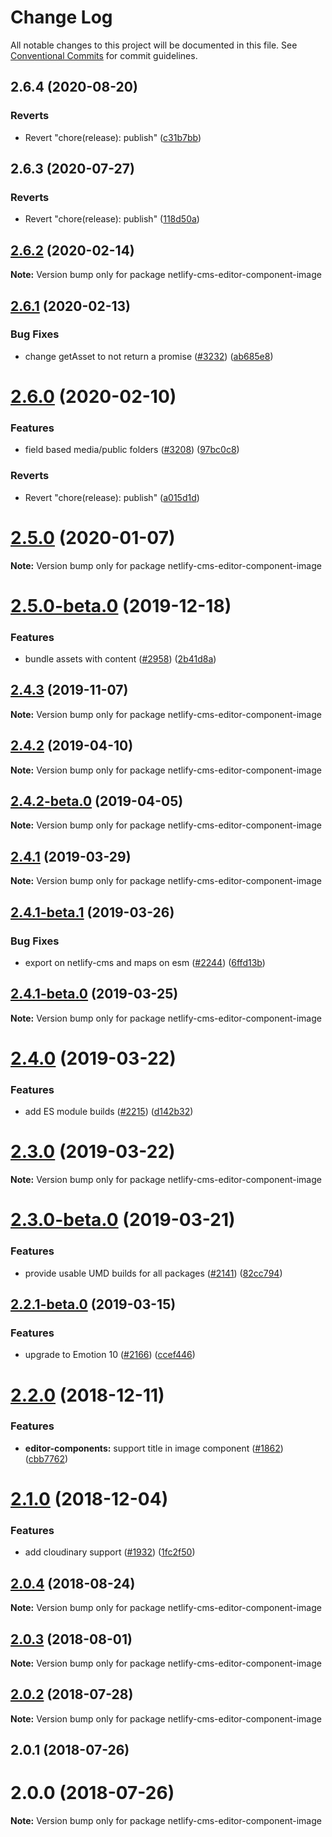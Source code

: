 # Change Log

All notable changes to this project will be documented in this file.
See [Conventional Commits](https://conventionalcommits.org) for commit guidelines.

## 2.6.4 (2020-08-20)


### Reverts

* Revert "chore(release): publish" ([c31b7bb](https://github.com/netlify/netlify-cms/tree/master/packages/netlify-cms-editor-component-image/commit/c31b7bb322d534e98b4f46a7391d629389ff395c))





## 2.6.3 (2020-07-27)


### Reverts

* Revert "chore(release): publish" ([118d50a](https://github.com/netlify/netlify-cms/tree/master/packages/netlify-cms-editor-component-image/commit/118d50a7a70295f25073e564b5161aa2b9883056))





## [2.6.2](https://github.com/netlify/netlify-cms/tree/master/packages/netlify-cms-editor-component-image/compare/netlify-cms-editor-component-image@2.6.1...netlify-cms-editor-component-image@2.6.2) (2020-02-14)

**Note:** Version bump only for package netlify-cms-editor-component-image





## [2.6.1](https://github.com/netlify/netlify-cms/tree/master/packages/netlify-cms-editor-component-image/compare/netlify-cms-editor-component-image@2.6.0...netlify-cms-editor-component-image@2.6.1) (2020-02-13)


### Bug Fixes

* change getAsset to not return a promise ([#3232](https://github.com/netlify/netlify-cms/tree/master/packages/netlify-cms-editor-component-image/issues/3232)) ([ab685e8](https://github.com/netlify/netlify-cms/tree/master/packages/netlify-cms-editor-component-image/commit/ab685e85943d1ac48142f157683bc2126fd6af16))





# [2.6.0](https://github.com/netlify/netlify-cms/tree/master/packages/netlify-cms-editor-component-image/compare/netlify-cms-editor-component-image@2.5.0...netlify-cms-editor-component-image@2.6.0) (2020-02-10)


### Features

* field based media/public folders ([#3208](https://github.com/netlify/netlify-cms/tree/master/packages/netlify-cms-editor-component-image/issues/3208)) ([97bc0c8](https://github.com/netlify/netlify-cms/tree/master/packages/netlify-cms-editor-component-image/commit/97bc0c8dc489e736f89d748ba832d78400fe4332))


### Reverts

* Revert "chore(release): publish" ([a015d1d](https://github.com/netlify/netlify-cms/tree/master/packages/netlify-cms-editor-component-image/commit/a015d1d92a4b1c0130c44fcef1c9ecdb157a0f07))





# [2.5.0](https://github.com/netlify/netlify-cms/tree/master/packages/netlify-cms-editor-component-image/compare/netlify-cms-editor-component-image@2.5.0-beta.0...netlify-cms-editor-component-image@2.5.0) (2020-01-07)

**Note:** Version bump only for package netlify-cms-editor-component-image





# [2.5.0-beta.0](https://github.com/netlify/netlify-cms/tree/master/packages/netlify-cms-editor-component-image/compare/netlify-cms-editor-component-image@2.4.3...netlify-cms-editor-component-image@2.5.0-beta.0) (2019-12-18)


### Features

* bundle assets with content ([#2958](https://github.com/netlify/netlify-cms/tree/master/packages/netlify-cms-editor-component-image/issues/2958)) ([2b41d8a](https://github.com/netlify/netlify-cms/tree/master/packages/netlify-cms-editor-component-image/commit/2b41d8a838a9c8a6b21cde2ddd16b9288334e298))





## [2.4.3](https://github.com/netlify/netlify-cms/tree/master/packages/netlify-cms-editor-component-image/compare/netlify-cms-editor-component-image@2.4.2...netlify-cms-editor-component-image@2.4.3) (2019-11-07)

**Note:** Version bump only for package netlify-cms-editor-component-image





## [2.4.2](https://github.com/netlify/netlify-cms/tree/master/packages/netlify-cms-editor-component-image/compare/netlify-cms-editor-component-image@2.4.2-beta.0...netlify-cms-editor-component-image@2.4.2) (2019-04-10)

**Note:** Version bump only for package netlify-cms-editor-component-image





## [2.4.2-beta.0](https://github.com/netlify/netlify-cms/tree/master/packages/netlify-cms-editor-component-image/compare/netlify-cms-editor-component-image@2.4.1...netlify-cms-editor-component-image@2.4.2-beta.0) (2019-04-05)

**Note:** Version bump only for package netlify-cms-editor-component-image





## [2.4.1](https://github.com/netlify/netlify-cms/tree/master/packages/netlify-cms-editor-component-image/compare/netlify-cms-editor-component-image@2.4.1-beta.1...netlify-cms-editor-component-image@2.4.1) (2019-03-29)

**Note:** Version bump only for package netlify-cms-editor-component-image





## [2.4.1-beta.1](https://github.com/netlify/netlify-cms/tree/master/packages/netlify-cms-editor-component-image/compare/netlify-cms-editor-component-image@2.4.1-beta.0...netlify-cms-editor-component-image@2.4.1-beta.1) (2019-03-26)


### Bug Fixes

* export on netlify-cms and maps on esm ([#2244](https://github.com/netlify/netlify-cms/tree/master/packages/netlify-cms-editor-component-image/issues/2244)) ([6ffd13b](https://github.com/netlify/netlify-cms/tree/master/packages/netlify-cms-editor-component-image/commit/6ffd13b))





## [2.4.1-beta.0](https://github.com/netlify/netlify-cms/tree/master/packages/netlify-cms-editor-component-image/compare/netlify-cms-editor-component-image@2.4.0...netlify-cms-editor-component-image@2.4.1-beta.0) (2019-03-25)

**Note:** Version bump only for package netlify-cms-editor-component-image





# [2.4.0](https://github.com/netlify/netlify-cms/tree/master/packages/netlify-cms-editor-component-image/compare/netlify-cms-editor-component-image@2.3.0...netlify-cms-editor-component-image@2.4.0) (2019-03-22)


### Features

* add ES module builds ([#2215](https://github.com/netlify/netlify-cms/tree/master/packages/netlify-cms-editor-component-image/issues/2215)) ([d142b32](https://github.com/netlify/netlify-cms/tree/master/packages/netlify-cms-editor-component-image/commit/d142b32))





# [2.3.0](https://github.com/netlify/netlify-cms/tree/master/packages/netlify-cms-editor-component-image/compare/netlify-cms-editor-component-image@2.3.0-beta.0...netlify-cms-editor-component-image@2.3.0) (2019-03-22)

**Note:** Version bump only for package netlify-cms-editor-component-image





# [2.3.0-beta.0](https://github.com/netlify/netlify-cms/tree/master/packages/netlify-cms-editor-component-image/compare/netlify-cms-editor-component-image@2.2.1-beta.0...netlify-cms-editor-component-image@2.3.0-beta.0) (2019-03-21)


### Features

* provide usable UMD builds for all packages ([#2141](https://github.com/netlify/netlify-cms/tree/master/packages/netlify-cms-editor-component-image/issues/2141)) ([82cc794](https://github.com/netlify/netlify-cms/tree/master/packages/netlify-cms-editor-component-image/commit/82cc794))





## [2.2.1-beta.0](https://github.com/netlify/netlify-cms/tree/master/packages/netlify-cms-editor-component-image/compare/netlify-cms-editor-component-image@2.2.0...netlify-cms-editor-component-image@2.2.1-beta.0) (2019-03-15)


### Features

* upgrade to Emotion 10 ([#2166](https://github.com/netlify/netlify-cms/tree/master/packages/netlify-cms-editor-component-image/issues/2166)) ([ccef446](https://github.com/netlify/netlify-cms/tree/master/packages/netlify-cms-editor-component-image/commit/ccef446))





# [2.2.0](https://github.com/netlify/netlify-cms/tree/master/packages/netlify-cms-editor-component-image/compare/netlify-cms-editor-component-image@2.1.0...netlify-cms-editor-component-image@2.2.0) (2018-12-11)


### Features

* **editor-components:** support title in image component ([#1862](https://github.com/netlify/netlify-cms/tree/master/packages/netlify-cms-editor-component-image/issues/1862)) ([cbb7762](https://github.com/netlify/netlify-cms/tree/master/packages/netlify-cms-editor-component-image/commit/cbb7762))





# [2.1.0](https://github.com/netlify/netlify-cms/tree/master/packages/netlify-cms-editor-component-image/compare/netlify-cms-editor-component-image@2.0.4...netlify-cms-editor-component-image@2.1.0) (2018-12-04)


### Features

* add cloudinary support ([#1932](https://github.com/netlify/netlify-cms/tree/master/packages/netlify-cms-editor-component-image/issues/1932)) ([1fc2f50](https://github.com/netlify/netlify-cms/tree/master/packages/netlify-cms-editor-component-image/commit/1fc2f50))





<a name="2.0.4"></a>
## [2.0.4](https://github.com/netlify/netlify-cms/tree/master/packages/netlify-cms-editor-component-image/compare/netlify-cms-editor-component-image@2.0.3...netlify-cms-editor-component-image@2.0.4) (2018-08-24)




**Note:** Version bump only for package netlify-cms-editor-component-image

<a name="2.0.3"></a>
## [2.0.3](https://github.com/netlify/netlify-cms/tree/master/packages/netlify-cms-editor-component-image/compare/netlify-cms-editor-component-image@2.0.2...netlify-cms-editor-component-image@2.0.3) (2018-08-01)




**Note:** Version bump only for package netlify-cms-editor-component-image

<a name="2.0.2"></a>
## [2.0.2](https://github.com/netlify/netlify-cms/tree/master/packages/netlify-cms-editor-component-image/compare/netlify-cms-editor-component-image@2.0.1...netlify-cms-editor-component-image@2.0.2) (2018-07-28)




**Note:** Version bump only for package netlify-cms-editor-component-image

<a name="2.0.1"></a>
## 2.0.1 (2018-07-26)



<a name="2.0.0"></a>
# 2.0.0 (2018-07-26)




**Note:** Version bump only for package netlify-cms-editor-component-image

